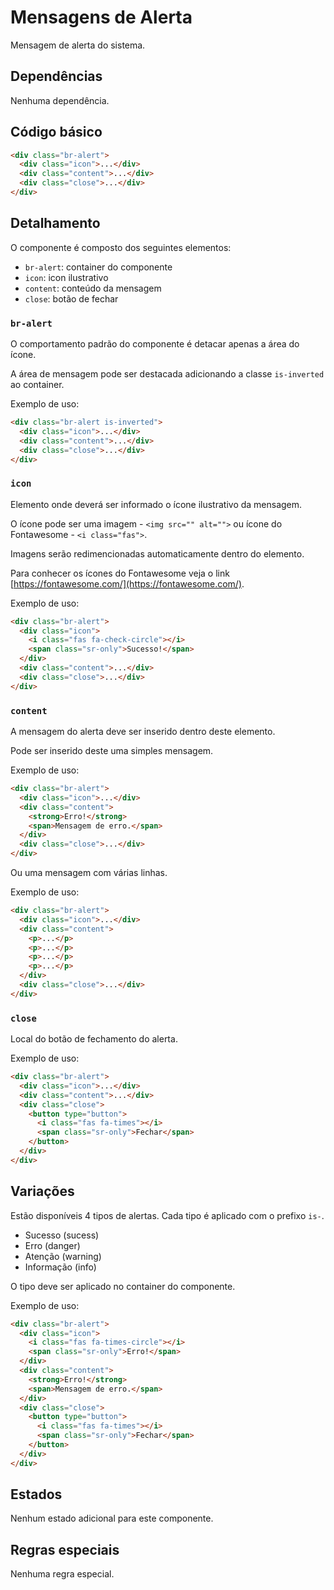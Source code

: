# Mensagens de Alerta

Mensagem de alerta do sistema.

## Dependências

Nenhuma dependência.

## Código básico

```html
<div class="br-alert">
  <div class="icon">...</div>
  <div class="content">...</div>
  <div class="close">...</div>
</div>
```

## Detalhamento

O componente é composto dos seguintes elementos:

- `br-alert`: container do componente
- `icon`: icon ilustrativo
- `content`: conteúdo da mensagem
- `close`: botão de fechar

### `br-alert`

O comportamento padrão do componente é detacar apenas a área do ícone.

A área de mensagem pode ser destacada adicionando a classe `is-inverted` ao container.

Exemplo de uso:

```html
<div class="br-alert is-inverted">
  <div class="icon">...</div>
  <div class="content">...</div>
  <div class="close">...</div>
</div>
```

### `icon`

Elemento onde deverá ser informado o ícone ilustrativo da mensagem.

O ícone pode ser uma imagem - `<img src="" alt="">` ou ícone do Fontawesome - `<i class="fas">`.

Imagens serão redimencionadas automaticamente dentro do elemento.

Para conhecer os ícones do Fontawesome veja o link [https://fontawesome.com/](https://fontawesome.com/).

Exemplo de uso:

```html
<div class="br-alert">
  <div class="icon">
    <i class="fas fa-check-circle"></i>
    <span class="sr-only">Sucesso!</span>
  </div>
  <div class="content">...</div>
  <div class="close">...</div>
</div>
```

### `content`

A mensagem do alerta deve ser inserido dentro deste elemento.

Pode ser inserido deste uma simples mensagem.

Exemplo de uso:

```html
<div class="br-alert">
  <div class="icon">...</div>
  <div class="content">
    <strong>Erro!</strong>
    <span>Mensagem de erro.</span>
  </div>
  <div class="close">...</div>
</div>
```

Ou uma mensagem com várias linhas.

Exemplo de uso:

```html
<div class="br-alert">
  <div class="icon">...</div>
  <div class="content">
    <p>...</p>
    <p>...</p>
    <p>...</p>
    <p>...</p>
  </div>
  <div class="close">...</div>
</div>
```

### `close`

Local do botão de fechamento do alerta.

Exemplo de uso:

```html
<div class="br-alert">
  <div class="icon">...</div>
  <div class="content">...</div>
  <div class="close">
    <button type="button">
      <i class="fas fa-times"></i>
      <span class="sr-only">Fechar</span>
    </button>
  </div>
</div>
```

## Variações

Estão disponíveis 4 tipos de alertas. Cada tipo é aplicado com o prefixo `is-`.

- Sucesso (sucess)
- Erro (danger)
- Atenção (warning)
- Informação (info)

O tipo deve ser aplicado no container do componente.

Exemplo de uso:

```html
<div class="br-alert">
  <div class="icon">
    <i class="fas fa-times-circle"></i>
    <span class="sr-only">Erro!</span>
  </div>
  <div class="content">
    <strong>Erro!</strong>
    <span>Mensagem de erro.</span>
  </div>
  <div class="close">
    <button type="button">
      <i class="fas fa-times"></i>
      <span class="sr-only">Fechar</span>
    </button>
  </div>
</div>
```

## Estados

Nenhum estado adicional para este componente.

## Regras especiais

Nenhuma regra especial.

